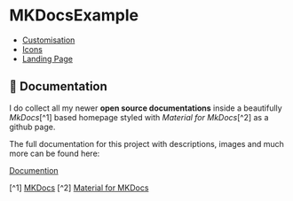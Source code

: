 # MKDocsExample

* [Customisation](https://squidfunk.github.io/mkdocs-material/setup/)
* [Icons](https://squidfunk.github.io/mkdocs-material/reference/icons-emojis/?h=icons)
* [Landing Page](https://github.com/squidfunk/mkdocs-material/issues/1996)

## :book: Documentation

I do collect all my newer **open source documentations** inside a beautifully *MkDocs*[^1] based homepage styled with *Material for MkDocs*[^2] as a github page.

The full documentation for this project with descriptions, images and much more can be found here:

[Documention](https://mflisar.github.io/MKDocsExample/)

[^1] [MKDocs](https://www.mkdocs.org/)
[^2] [Material for MKDocs](https://www.mkdocs.org/)